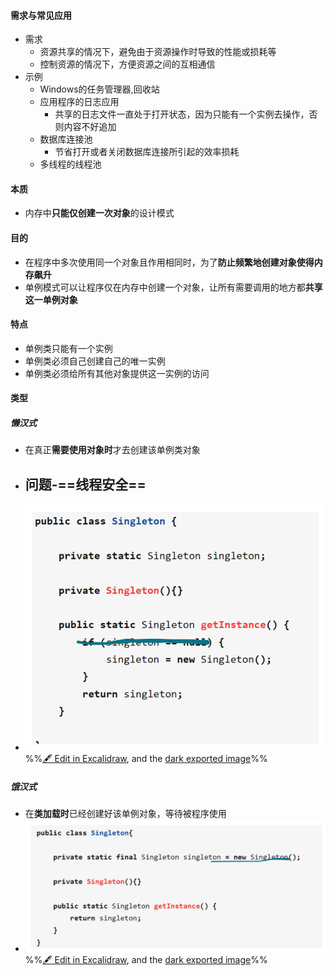 #### 需求与常见应用
- 需求
	- 资源共享的情况下，避免由于资源操作时导致的性能或损耗等
	- 控制资源的情况下，方便资源之间的互相通信
- 示例
	- Windows的任务管理器,回收站
	- 应用程序的日志应用
		- 共享的日志文件一直处于打开状态，因为只能有一个实例去操作，否则内容不好追加
	- 数据库连接池
		- 节省打开或者关闭数据库连接所引起的效率损耗
	- 多线程的线程池
#### 本质
- 内存中**只能仅创建一次对象**的设计模式
#### 目的
- 在程序中多次使用同一个对象且作用相同时，为了**防止频繁地创建对象使得内存飙升**
- 单例模式可以让程序仅在内存中创建一个对象，让所有需要调用的地方都**共享这一单例对象**
#### 特点
- 单例类只能有一个实例
- 单例类必须自己创建自己的唯一实例
- 单例类必须给所有其他对象提供这一实例的访问
#### 类型
##### 懒汉式
- 在真正**需要使用对象时**才去创建该单例类对象
- **问题**-==线程安全==
	- 
- ![](attachments/%E5%8D%95%E4%BE%8B%E6%A8%A1%E5%BC%8F%202023-01-15%2023.08.16.excalidraw.svg)
%%[🖋 Edit in Excalidraw](attachments/%E5%8D%95%E4%BE%8B%E6%A8%A1%E5%BC%8F%202023-01-15%2023.08.16.excalidraw.md), and the [dark exported image](attachments/%E5%8D%95%E4%BE%8B%E6%A8%A1%E5%BC%8F%202023-01-15%2023.08.16.excalidraw.dark.svg)%%
##### 饿汉式
- 在**类加载时**已经创建好该单例对象，等待被程序使用
- ![](attachments/%E5%8D%95%E4%BE%8B%E6%A8%A1%E5%BC%8F%202023-01-15%2023.09.07.excalidraw.svg)
%%[🖋 Edit in Excalidraw](attachments/%E5%8D%95%E4%BE%8B%E6%A8%A1%E5%BC%8F%202023-01-15%2023.09.07.excalidraw.md), and the [dark exported image](attachments/%E5%8D%95%E4%BE%8B%E6%A8%A1%E5%BC%8F%202023-01-15%2023.09.07.excalidraw.dark.svg)%%

